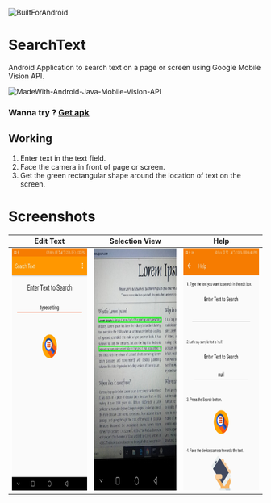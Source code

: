 ![BuiltForAndroid](https://forthebadge.com/images/badges/built-for-android.svg)

# SearchText
Android Application to search text on a page or screen using Google Mobile Vision API.

![MadeWith-Android-Java-Mobile-Vision-API](https://img.shields.io/static/v1?label=Made%20With&message=Android%20|%20Java%20|%20Mobile%20Vision%20API&color=blue)

### Wanna try ? [Get apk](https://drive.google.com/file/d/1toy9856Kcv_EUr5G3ydSMvAS8qaPqGPD/view?usp=sharing)

## Working
1. Enter text in the text field.
2. Face the camera in front of page or screen.
3. Get the green rectangular shape around the location of text on the screen.

# Screenshots
| Edit Text       | Selection View  | Help    |
|-----------------|-----------------|---------|
|<img width="240px" height="480px" alt="Edit-Text" src="./screenshots/editText.jpg"/>|<img width="240px" height="480px" alt="Camera-view" src="./screenshots/faceCamera.jpg"/>|<img width="240px" height="480px" alt="Help" src="./screenshots/help.jpg"/>|


